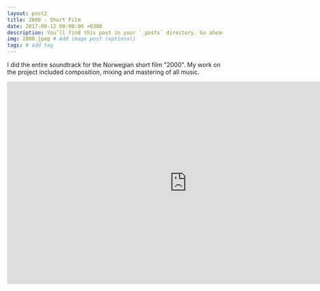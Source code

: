 ```yaml
---
layout: post2
title: 2000 - Short Film
date: 2017-09-12 00:00:00 +0300
description: You’ll find this post in your `_posts` directory. Go ahead and edit it and re-build the site to see your changes. # Add post description (optional)
img: 2000.jpeg # Add image post (optional)
tags: # add tag
---
```


I did the entire soundtrack for the Norwegian short film "2000". My work on the project included composition, mixing and mastering of all music.

<iframe src="https://player.vimeo.com/video/341397093" width="840" height="472.5" frameborder="0" webkitallowfullscreen mozallowfullscreen allowfullscreen></iframe>

[download]: https://play.google.com/store/apps/details?id=com.fluffydisc.fimbul91&hl=da
